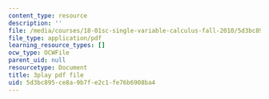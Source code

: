```yaml
---
content_type: resource
description: ''
file: /media/courses/18-01sc-single-variable-calculus-fall-2010/5d3bc895ce8a9b7fe2c1fe76b6908ba4_rqkvDrYmKcc.pdf
file_type: application/pdf
learning_resource_types: []
ocw_type: OCWFile
parent_uid: null
resourcetype: Document
title: 3play pdf file
uid: 5d3bc895-ce8a-9b7f-e2c1-fe76b6908ba4
---
```

